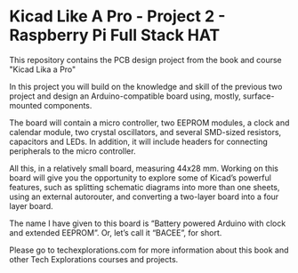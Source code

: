 # Kicad Like A Pro - Project 2 - Raspberry Pi Full Stack HAT
This repository contains the PCB design project from the book and course "Kicad Lika a Pro"

In this project you will build on the knowledge and skill of the previous two project and design an Arduino-compatible board using, mostly, surface-mounted components. 

The board will contain a micro controller, two EEPROM modules, a clock and calendar module, two crystal oscillators, and several SMD-sized resistors, capacitors and LEDs. In addition, it will include headers for connecting peripherals to the micro controller.

All this, in a relatively small board, measuring 44x28 mm. Working on this board will give you the opportunity to explore some of Kicad’s powerful features, such as splitting schematic diagrams into more than one sheets, using an external autorouter, and converting a two-layer board into a four layer board.

The name I have given to this board is “Battery powered Arduino with clock and extended EEPROM”. Or, let’s call it “BACEE”, for short.

Please go to techexplorations.com for more information about this book and other Tech Explorations courses and projects.
